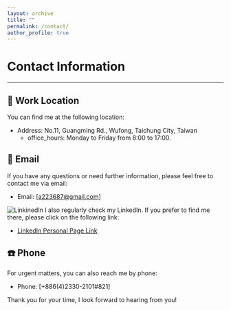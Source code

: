 ```yaml
---
layout: archive
title: ""
permalink: /contact/
author_profile: true
---
```


# Contact Information
______________________



## 🏢 Work Location

You can find me at the following location:

* Address: No.11, Guangming Rd., Wufong, Taichung City, Taiwan
  - office_hours: Monday to Friday from 8:00 to 17:00.

## 📧 Email

If you have any questions or need further information, please feel free to contact me via email:

* Email: [a223687@gmail.com]

![LinkinedIn](https://image.similarpng.com/very-thumbnail/2020/05/Icon-Linkedin-In-circle-PNG.png)
I also regularly check my LinkedIn. If you prefer to find me there, please click on the following link:

* [LinkedIn Personal Page Link](https://icon-library.com/images/linkedin-small-icon/linkedin-small-icon-17.jpg)

## ☎️ Phone

For urgent matters, you can also reach me by phone:

* Phone: [+886(4)2330-2101#821]

Thank you for your time, I look forward to hearing from you!





     
  
